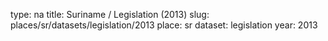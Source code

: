 type: na
title: Suriname / Legislation (2013)
slug: places/sr/datasets/legislation/2013
place: sr
dataset: legislation
year: 2013
